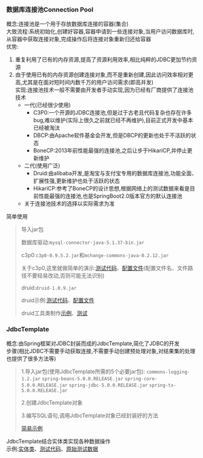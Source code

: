 ### 数据库连接池Connection Pool
概念:连接池是一个用于存放数据库连接的容器(集合)  
大致流程:系统初始化,创建好容器,容器申请到一些连接对象,当用户访问数据库时,从容器中获取连接对象,完成操作后将连接对象重新归还给容器  
优势:
1. 重复利用了已有的内存资源,提高了资源利用效率,相比纯粹的JDBC更加节约资源
2. 由于使用已有的内存资源创建连接对象,而不是重新创建,因此访问效率相对更高,尤其是在面对短时间内数千万的用户访问需求(即高并发)  
实现:连接池技术一般不需要由开发者手动实现,因为已经有厂商提供了连接池技术  
   - 一代(已经很少使用)
     - C3P0:一个开源的JDBC连接池,但是过于古老且代码复杂也存在许多bug,难以维护(实际上很久之前就已经不再维护),目前正式开发中基本已经被淘汰
     - DBCP:由Apache软件基金会开发,但是DBCP的更新也处于不活跃的状态
     - BoneCP:2013年前性能最强的连接池,之后让步于HikariCP,并停止更新维护
   - 二代(使用广泛)
     - Druid:由alibaba开发,是淘宝与支付宝专用的数据库连接池,功能全面、扩展性强,更新维护也处于活跃的状态
     - HikariCP:参考了BoneCP的设计思想,根据网络上的测试数据来看是目前性能最强的连接池,也是SpringBoot2.0版本官方的默认连接池  
   - 关于连接池技术的选择以实际需求为准

简单使用  
> 导入jar包
>
> 数据库驱动:`mysql-connector-java-5.1.37-bin.jar`
>
> c3p0:`c3p0-0.9.5.2.jar`和`mchange-commons-java-0.2.12.jar`
>
> 关于c3p0,这里就做简单的演示:[测试代码](src/com/entropy/pool/C3P0Pool.java)、[配置文件](src/c3p0-config.xml)(配置文件名、文件路径不要轻易改动,否则可能无法识别)
>
> druid:`druid-1.0.9.jar`
>
> druid示例:[测试代码](src/com/entropy/pool/DruidPool.java)、[配置文件](src/druid.properties)
>
> druid工具类制作[示例](src/com/entropy/util/JDBCUtil.java)、[测试](src/com/entropy/test/DruidTest.java)
### JdbcTemplate
概念:由Spring框架对JDBC封装而成的JdbcTemplate,简化了JDBC的开发  
步骤(相比JDBC不需要手动获取连接,不需要手动创建预处理对象,对结果集的处理也提供了很多方法等)
> 1.导入jar包(使用JdbcTemplate所需的5个必要jar包):
> `commons-logging-1.2.jar`
> `spring-beans-5.0.0.RELEASE.jar`
> `spring-core-5.0.0.RELEASE.jar`
> `spring-jdbc-5.0.0.RELEASE.jar`
> `spring-tx-5.0.0.RELEASE.jar`
>
> 2.创建JdbcTemplate对象
>
> 3.编写SQL语句,调用JdbcTemplate对象已经封装好的方法
>
> [简易示例](src/com/entropy/test/JdbcTemplateTest.java)

JdbcTemplate结合实体类实现各种数据操作  
示例:[实体类](src/com/entropy/pojo/Emp.java)、[测试代码](src/com/entropy/test/JdbcTemplateDemo.java)、[原始测试数据](task.sql)
